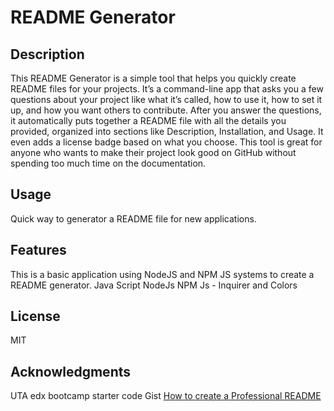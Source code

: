 # README Generator 

## Description
This README Generator is a simple tool that helps you quickly create README files for your projects. It’s a command-line app that asks you a few questions about your project like what it’s called, how to use it, how to set it up, and how you want others to contribute. After you answer the questions, it automatically puts together a README file with all the details you provided, organized into sections like Description, Installation, and Usage. It even adds a license badge based on what you choose. This tool is great for anyone who wants to make their project look good on GitHub without spending too much time on the documentation.

## Usage
Quick way to generator a README file for new applications.

## Features
This is a basic application using NodeJS and NPM JS systems to create a README generator.
Java Script
NodeJs
NPM Js - Inquirer and Colors


## License
MIT

## Acknowledgments
UTA edx bootcamp starter code
Gist
[How to create a Professional README](https://coding-boot-camp.github.io/full-stack/github/professional-readme-guide)
